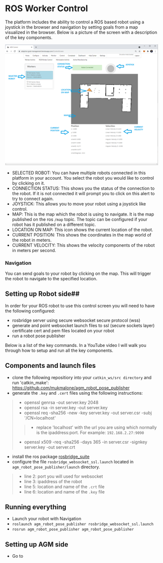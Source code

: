 # ROS Worker Control #

The platform includes the ability to control a ROS based robot using a joystick in the browser and navigation by setting goals from a map visualized in the browser.  Below is a picture of the screen with a description of the key components.

![image info](./pictures/ROS_CONTROL_SCREEN.png)

- SELECTED ROBOT: You can have multiple robots connected in this platform in your account.  You select the robot you would like to control by clicking on it.
- CONNECTION STATUS: This shows you the status of the connection to the robot.  If it is not connected it will prompt you to click on this alert to try to connect again.
- JOYSTICK: This allows you to move your robot using a joystick like control.
- MAP: This is the map which the robot is using to navigate.  It is the map published on the ros `/map` topic.  The topic can be configured if your robot has it published on a different topic.
- LOCATION ON MAP: This icon shows the current location of the robot.
- CURRENT POSITION: This shows the coordinates in the map world of the robot in meters.
- CURRENT VELOCITY: This shows the velocity components of the robot in meters per second.

### Navigation ###
You can send goals to your robot by clicking on the map.  This will trigger the robot to navigate to the specified location.

## Setting up Robot side##
In order for your ROS robot to use this control screen you will need to have the following configured:
- rosbridge server using secure websocket secure protocol (wss)
- generate and point websocket launch files to ssl (secure sockets layer) certificate cert and pem files located on your robot
- run a robot pose publisher

Below is a list of the key commands.  In a YouTube video I will walk you through how to setup and run all the key components.

## Components and launch files ##
- clone the following repositiory into your `catkin_ws/src directory` and run 'catkin_make': https://github.com/mukmalone/agm_robot_pose_publisher
- generate the `.key` and `.cert` files using the following instructions:
> - openssl genrsa -out server.key 2048
> - openssl rsa -in server.key -out server.key
> - openssl req -sha256 -new -key server.key -out server.csr -subj '/CN=localhost'
> > - replace 'localhost' with the url you are using which normally is the ipaddress:port.  For example: `192.168.2.27:9090`
> - openssl x509 -req -sha256 -days 365 -in server.csr -signkey server.key -out server.crt
- install the ros package [rosbridge_suite](http://wiki.ros.org/rosbridge_suite#:~:text=At%20its%20core%2C%20rosbridge%20is,and%20handling%20for%20specific%20datatypes.)
- configure the file `rosbridge_websocket_ssl.launch` located in `agm_robot_pose_publisher/launch` directory.
> - line 2: port you will used for websocket
> - line 3: ipaddress of the robot
> - line 5: location and name of the `.crt` file
> - line 6: location and name of the `.key` file

## Running everything ##
- Launch your robot with Navigation
- `roslaunch agm_robot_pose_publisher rosbridge_websocket_ssl.launch`
- `rosrun agm_robot_pose_publisher agm_robot_pose_publisher`

## Setting up AGM side ##
- Go to 
